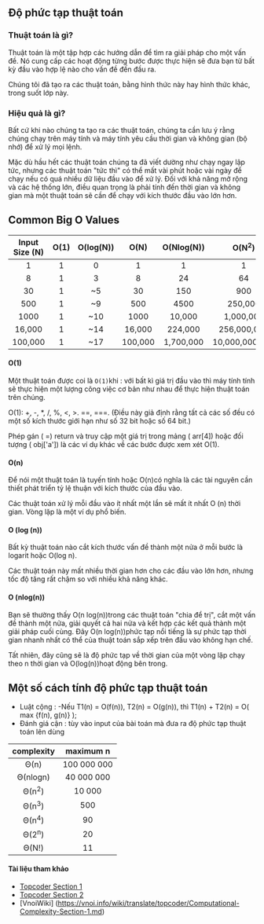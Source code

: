 ## Độ phức tạp thuật toán
### Thuật toán là gì?

Thuật toán là một tập hợp các hướng dẫn để tìm ra giải pháp cho một vấn đề. Nó cung cấp các hoạt động từng bước được thực hiện sẽ đưa bạn từ bất kỳ đầu vào hợp lệ nào cho vấn đề đến đầu ra.

Chúng tôi đã tạo ra các thuật toán, bằng hình thức này hay hình thức khác, trong suốt lớp này.

### Hiệu quả là gì?

Bất cứ khi nào chúng ta tạo ra các thuật toán, chúng ta cần lưu ý rằng chúng chạy trên máy tính và máy tính yêu cầu thời gian và không gian (bộ nhớ) để xử lý mọi lệnh.

Mặc dù hầu hết các thuật toán chúng ta đã viết dường như chạy ngay lập tức, nhưng các thuật toán "tức thì" có thể mất vài phút hoặc vài ngày để chạy nếu có quá nhiều dữ liệu đầu vào để xử lý. Đối với khả năng mở rộng và các hệ thống lớn, điều quan trọng là phải tính đến thời gian và không gian mà một thuật toán sẽ cần để chạy với kích thước đầu vào lớn hơn.

## Common Big O Values


| Input Size (N) |	O(1) |	O(log(N))	 |  O(N)	| O(Nlog(N))	| O(N<sup>2</sup>) |
| :-------------: |	:-------------: |	:-------------:	 | :-------------:	| :-------------:	| :-------------: |
| 1	| 1	 | 0 | 1 |	1 |	1 |
| 8	| 1	|  3	| 8 | 24 | 64  |
| 30	 | 1 | 	~5	 | 30 | 150 | 	900 |
| 500	 | 1 | 	~9	 | 500 | 4500 | 250,000 |
| 1000 | 	1 | 	~10	 | 1000	 | 10,000 | 	1,000,000 |
| 16,000	 | 1	 | ~14	 | 16,000	 | 224,000  | 	256,000,000 |
| 100,000	 | 1	 | ~17	 | 100,000	 | 1,700,000  | 	10,000,000,000 |

#### O(1)

Một thuật toán được coi là  `O(1)`khi : với bất kì giá trị đầu vào thì máy tính tính sẽ thực hiện một lượng công việc cơ bản như nhau để thực hiện thuật toán trên chúng.

O(1): +, -, *, /, %, <, >. ==, ===. (Điều này giả định rằng tất cả các số đều có một số kích thước giới hạn như số 32 bit hoặc số 64 bit.)

Phép gán ( =) return và truy cập một giá trị trong mảng ( arr[4]) hoặc đối tượng ( obj['a']) là các ví dụ khác về các bước được xem xét O(1).
#### O(n)

Để nói một thuật toán là tuyến tính hoặc O(n)có nghĩa là các tài nguyên cần thiết phát triển tỷ lệ thuận với kích thước của đầu vào.

Các thuật toán xử lý mỗi đầu vào ít nhất một lần sẽ mất ít nhất O (n) thời gian. Vòng lặp là một ví dụ phổ biến.

#### O (log (n))

Bất kỳ thuật toán nào cắt kích thước vấn đề thành một nửa ở mỗi bước là logarit hoặc O(log n).

Các thuật toán này mất nhiều thời gian hơn cho các đầu vào lớn hơn, nhưng tốc độ tăng rất chậm so với nhiều khả năng khác.

#### O (nlog(n))
Bạn sẽ thường thấy O(n log(n))trong các thuật toán "chia để trị", cắt một vấn đề thành một nửa, giải quyết cả hai nửa và kết hợp các kết quả thành một giải pháp cuối cùng. Đây O(n log(n))phức tạp nổi tiếng là sự phức tạp thời gian nhanh nhất có thể của thuật toán sắp xếp trên đầu vào không hạn chế.

Tất nhiên, đây cũng sẽ là độ phức tạp về thời gian của một vòng lặp chạy theo n thời gian và O(log(n))hoạt động bên trong.
## Một số cách tính độ phức tạp thuật toán
- Luật cộng : 
  -Nếu  T1(n) = O(f(n)), T2(n) = O(g(n)), thì T1(n) + T2(n) = O( max {f(n), g(n)} );
- Đánh giá cận : tùy vào input của bài toán mà đưa ra độ phức tạp thuật toán lên dùng


|    complexity	|maximum n |
| :-------------: |	:-------------: |
|Θ(n)	|100 000 000
Θ(nlogn) |	40 000 000
Θ(n<sup>2</sup>)	| 10 000
Θ(n<sup>3</sup>)	|500
Θ(n<sup>4</sup>)	|90
Θ(2<sup>n</sup>)	|20
Θ(N!)	|11


#### Tài liệu tham khảo
- [Topcoder Section 1](https://www.topcoder.com/community/competitive-programming/tutorials/computational-complexity-section-1/)
- [Topcoder Section 2](https://www.topcoder.com/community/competitive-programming/tutorials/computational-complexity-section-2/)
- [VnoiWiki]          (https://vnoi.info/wiki/translate/topcoder/Computational-Complexity-Section-1.md)

